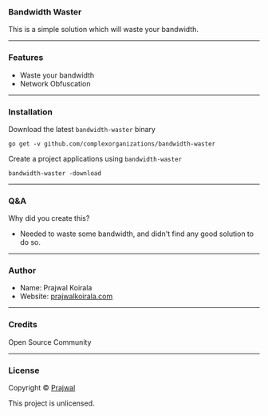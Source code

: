 ### Bandwidth Waster

This is a simple solution which will waste your bandwidth.

---
### Features
- Waste your bandwidth
- Network Obfuscation

---
### Installation
Download the latest `bandwidth-waster` binary
```
go get -v github.com/complexorganizations/bandwidth-waster
```
Create a project applications using `bandwidth-waster`
```
bandwidth-waster -download
```

---
### Q&A

Why did you create this?
- Needed to waste some bandwidth, and didn't find any good solution to do so.

---
### Author
* Name: Prajwal Koirala
* Website: [prajwalkoirala.com](https://www.prajwalkoirala.com)

---	
### Credits
Open Source Community

---
### License
Copyright © [Prajwal](https://github.com/prajwal-koirala)

This project is unlicensed.
